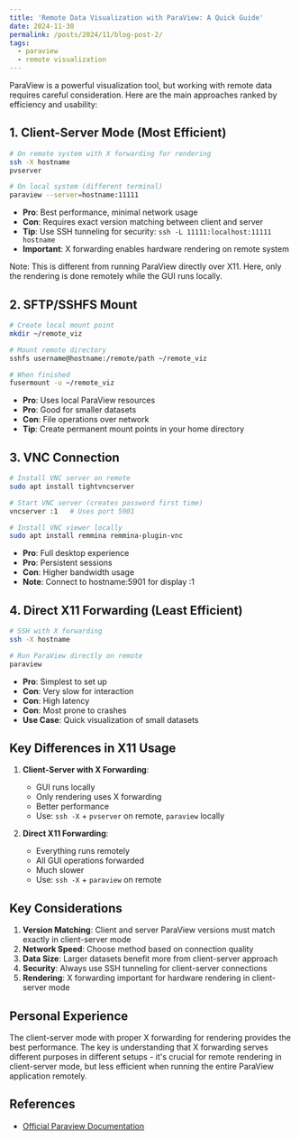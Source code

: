 ```yaml
---
title: 'Remote Data Visualization with ParaView: A Quick Guide'
date: 2024-11-30
permalink: /posts/2024/11/blog-post-2/
tags:
  - paraview
  - remote visualization
---
```

ParaView is a powerful visualization tool, but working with remote data requires careful consideration. Here are the main approaches ranked by efficiency and usability:

## 1. Client-Server Mode (Most Efficient)
```bash
# On remote system with X forwarding for rendering
ssh -X hostname
pvserver

# On local system (different terminal)
paraview --server=hostname:11111
```
- **Pro**: Best performance, minimal network usage
- **Con**: Requires exact version matching between client and server
- **Tip**: Use SSH tunneling for security: `ssh -L 11111:localhost:11111 hostname`
- **Important**: X forwarding enables hardware rendering on remote system

Note: This is different from running ParaView directly over X11. Here, only the rendering is done remotely while the GUI runs locally.

## 2. SFTP/SSHFS Mount
```bash
# Create local mount point
mkdir ~/remote_viz

# Mount remote directory
sshfs username@hostname:/remote/path ~/remote_viz

# When finished
fusermount -u ~/remote_viz
```
- **Pro**: Uses local ParaView resources
- **Pro**: Good for smaller datasets
- **Con**: File operations over network
- **Tip**: Create permanent mount points in your home directory

## 3. VNC Connection
```bash
# Install VNC server on remote
sudo apt install tightvncserver

# Start VNC server (creates password first time)
vncserver :1   # Uses port 5901

# Install VNC viewer locally
sudo apt install remmina remmina-plugin-vnc
```
- **Pro**: Full desktop experience
- **Pro**: Persistent sessions
- **Con**: Higher bandwidth usage
- **Note**: Connect to hostname:5901 for display :1

## 4. Direct X11 Forwarding (Least Efficient)
```bash
# SSH with X forwarding
ssh -X hostname

# Run ParaView directly on remote
paraview
```
- **Pro**: Simplest to set up
- **Con**: Very slow for interaction
- **Con**: High latency
- **Con**: Most prone to crashes
- **Use Case**: Quick visualization of small datasets

## Key Differences in X11 Usage

1. **Client-Server with X Forwarding**:
   - GUI runs locally
   - Only rendering uses X forwarding
   - Better performance
   - Use: `ssh -X` + `pvserver` on remote, `paraview` locally

2. **Direct X11 Forwarding**:
   - Everything runs remotely
   - All GUI operations forwarded
   - Much slower
   - Use: `ssh -X` + `paraview` on remote

## Key Considerations

1. **Version Matching**: Client and server ParaView versions must match exactly in client-server mode
2. **Network Speed**: Choose method based on connection quality
3. **Data Size**: Larger datasets benefit more from client-server approach
4. **Security**: Always use SSH tunneling for client-server connections
5. **Rendering**: X forwarding important for hardware rendering in client-server mode

## Personal Experience
The client-server mode with proper X forwarding for rendering provides the best performance. The key is understanding that X forwarding serves different purposes in different setups - it's crucial for remote rendering in client-server mode, but less efficient when running the entire ParaView application remotely.

## References

- [Official Paraview Documentation](https://docs.paraview.org/en/v5.10.0/ReferenceManual/parallelDataVisualization.html)
